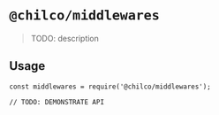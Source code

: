# `@chilco/middlewares`

> TODO: description

## Usage

```
const middlewares = require('@chilco/middlewares');

// TODO: DEMONSTRATE API
```
